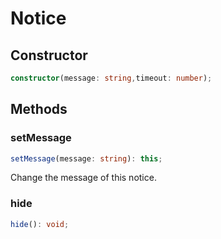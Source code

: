 # Notice

## Constructor

```ts
constructor(message: string,timeout: number);
```

## Methods

### setMessage

```ts
setMessage(message: string): this;
```

Change the message of this notice.

### hide

```ts
hide(): void;
```

